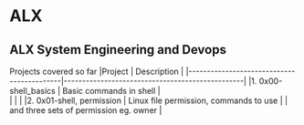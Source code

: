 # ALX


## ALX System Engineering and Devops

Projects covered so far
|Project                                    |        Description                              |
|-------------------------------------------|-------------------------------------------------|
|1. 0x00-shell_basics                       |         Basic commands in shell                 |   
|                                           |                                                 |
|2. 0x01-shell, permission                  |         Linux file permission, commands to use  |
                                            |          and three sets of permission eg. owner |
